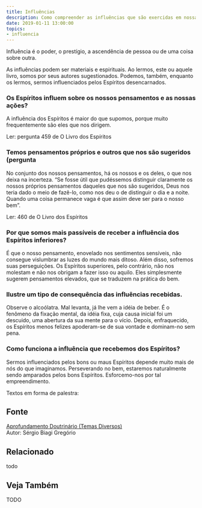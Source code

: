 ```yaml
---
title: Influências
description: Como compreender as influências que são exercidas em nossas vidas e quais suas consequências?
date: 2019-01-11 13:00:00
topics: 
- influencia 
---
```


Influência é o poder, o prestígio, a ascendência de pessoa ou de uma coisa sobre
outra.

As influências podem ser materiais e espirituais. Ao lermos, este ou
aquele livro, somos por seus autores sugestionados. Podemos, também,
enquanto os lermos, sermos influenciados pelos Espíritos desencarnados.

### Os Espíritos influem sobre os nossos pensamentos e as nossas ações?
A influência dos Espíritos é maior do que supomos, porque muito
frequentemente são eles que nos dirigem.

Ler: pergunta 459 de O Livro dos Espíritos

### Temos pensamentos próprios e outros que nos são sugeridos (pergunta
No conjunto dos nossos pensamentos, há os nossos e os deles, o que nos
deixa na incerteza. “Se fosse útil que pudéssemos distinguir claramente
os nossos próprios pensamentos daqueles que nos são sugeridos, Deus nos
teria dado o meio de fazê-lo, como nos deu o de distinguir o dia e a
noite. Quando uma coisa permanece vaga é que assim deve ser para o nosso
bem”.

Ler: 460 de O Livro dos Espíritos

### Por que somos mais passíveis de receber a influência dos Espíritos inferiores?
É que o nosso pensamento, enovelado nos sentimentos sensíveis, não
consegue vislumbrar as luzes do mundo mais ditoso. Além disso, sofremos
suas perseguições. Os Espíritos superiores, pelo contrário, não nos
molestam e não nos obrigam a fazer isso ou aquilo. Eles simplesmente
sugerem pensamentos elevados, que se traduzem na prática do bem.

### Ilustre um tipo de consequência das influências recebidas.
Observe o alcoólatra. Mal levanta, já lhe vem a idéia de beber. É o
fenômeno da fixação mental, da idéia fixa, cuja causa inicial foi um
descuido, uma abertura da sua mente para o vício. Depois, enfraquecido,
os Espíritos menos felizes apoderam-se de sua vontade e dominam-no sem
pena.

### Como funciona a influência que recebemos dos Espíritos?
Sermos influenciados pelos bons ou maus Espíritos depende muito mais de
nós do que imaginamos. Perseverando no bem, estaremos naturalmente sendo
amparados pelos bons Espíritos. Esforcemo-nos por tal empreendimento.


Textos em forma de palestra:



## Fonte
[Aprofundamento Doutrinário (Temas Diversos)](https://sites.google.com/view/aprofundamentodoutrinario/influências-em-nossas-vidas-e-suas-consequências-as)  
Autor: Sérgio Biagi Gregório



## Relacionado
todo

## Veja Também
TODO


